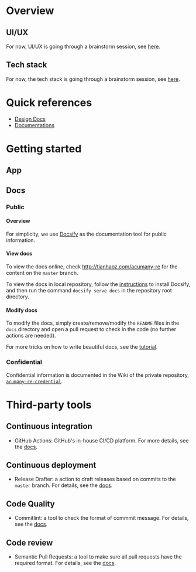 # Overview

## UI/UX

For now, UI/UX is going through a brainstorm session, see [here](design-docs/ui-ux-study).

## Tech stack

For now, the tech stack is going through a brainstorm session, see [here](design-docs/tech-stack-study).

<!--
  @todo Add details for tech stack
  @body After the tech stack is decided, add details here for new developers to get started.
-->

# Quick references

* [Design Docs](./design-docs/README)
* [Documentations](./documentation/README)

# Getting started

## App

<!--
  @todo Add getting started guide
  @body After the tech stack infra is done, add instructions for new developers to get started.
-->

## Docs

### Public

#### Overview

For simplicity, we use [Docsify](https://docsify.js.org/) as the documentation tool for public information.

#### View docs

To view the docs online, check <http://tianhaoz.com/acumany-re> for the content on the `master` branch.

To view the docs in local repository, follow the [instructions](https://docsify.js.org/#/quickstart?id=quick-start) to install Docsify, and then run the command `docsify serve docs` in the repository root directory.

#### Modify docs

To modify the docs, simply create/remove/modify the `README` files in the `docs` directory and open a pull request to check in the code (no further actions are needed).

For more tricks on how to write beautiful docs, see the [tutorial](./documentation/docs-howto).

### Confidential

Confidential information is documented in the Wiki of the private repository, [`acumany-re-credential`](https://github.com/tianhaoz95/acumany-re-credential).

# Third-party tools

## Continuous integration

* GitHub Actions: GitHub's in-house CI/CD platform. For more details, see the [docs](https://docs.github.com/en/actions).

## Continuous deployment

* Release Drafter: a action to draft releases based on commits to the `master` branch. For details, see the [docs](https://probot.github.io/apps/release-drafter/).

## Code Quality

* Commitlint: a tool to check the format of commmit message. For details, see the [docs](https://github.com/z0al/commitlint-bot).

## Code review

* Semantic Pull Requests: a tool to make sure all pull requests have the required format. For details, see the [docs](https://probot.github.io/apps/semantic-pull-requests/).
